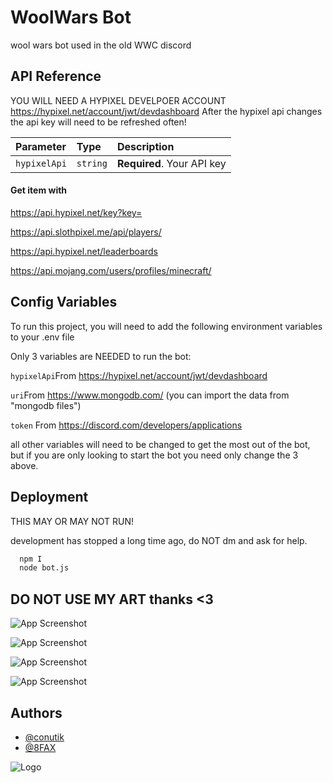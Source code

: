 
# WoolWars Bot

wool wars bot used in the old WWC discord 


## API Reference


YOU WILL NEED A HYPIXEL DEVELPOER ACCOUNT
https://hypixel.net/account/jwt/devdashboard
After the hypixel api changes the api key will need to be refreshed often!




| Parameter | Type     | Description                |
| :-------- | :------- | :------------------------- |
| `hypixelApi` | `string` | **Required**. Your API key |

#### Get item with 
https://api.hypixel.net/key?key=

https://api.slothpixel.me/api/players/

https://api.hypixel.net/leaderboards

https://api.mojang.com/users/profiles/minecraft/



## Config Variables

To run this project, you will need to add the following environment variables to your .env file

Only 3 variables are NEEDED to run the bot: 

`hypixelApi`From https://hypixel.net/account/jwt/devdashboard

`uri`From https://www.mongodb.com/ (you can import the data from "mongodb files")

`token` From https://discord.com/developers/applications

all other variables will need to be changed to get the most out of the bot, but if you are only looking to start the bot you need only change the 3 above. 
## Deployment

THIS MAY OR MAY NOT RUN!

development has stopped a long time ago, do NOT dm and ask for help.

```bash
  npm I
  node bot.js
```


## DO NOT USE MY ART thanks <3

![App Screenshot](https://cdn.discordapp.com/attachments/979073662978261042/979551685410193458/W-w-5-26-2022.png?size=4096)


![App Screenshot](https://cdn.discordapp.com/attachments/816766963790774278/1196993777789833256/Wool-Wars-5-26-2022.png?ex=65b9a653&is=65a73153&hm=602e6ff66ef7428ee5da95dd41ecfab7f922d3bd8176bcde640b38916415148a&)

![App Screenshot](https://cdn.discordapp.com/attachments/816766963790774278/1196994242938150958/2022-10-25_21.56.00.png?ex=65b9a6c2&is=65a731c2&hm=244e6c4e301859e77844ef47fbe8024fd09e73b5f2bafee5dfe1b650771e0522&)

![App Screenshot](https://cdn.discordapp.com/attachments/816766963790774278/1196994471695491092/Untit23ew23_12312y.png?ex=65b9a6f9&is=65a731f9&hm=935ced435821799d8b7fdc55c9772781859e1f9e84ef58cdea8f2f1fc3df9a20&)

## Authors

- [@conutik](https://www.github.com/Conutik)
- [@8FAX](https://www.github.com/8FAX)


![Logo](https://cdn.discordapp.com/attachments/696453099308711937/720495866921615440/8fa.png?ex=65b1e490&is=659f6f90&hm=2844c825414373f78c293bb5e5c9ddf02fb0a6aac1910bb0a68172b7cf711db8&)

